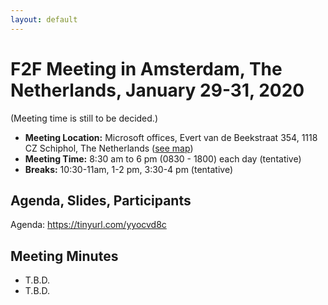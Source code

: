 ```yaml
---
layout: default
---
```


# F2F Meeting in Amsterdam, The Netherlands, January 29-31, 2020

(Meeting time is still to be decided.)

* **Meeting Location:** Microsoft offices, Evert van de Beekstraat 354, 1118 CZ Schiphol, The Netherlands ([see map](https://tinyurl.com/tp3whln))
* **Meeting Time:** 8:30 am to 6 pm (0830 - 1800) each day (tentative)
* **Breaks:** 10:30-11am, 1-2 pm, 3:30-4 pm (tentative)

## Agenda, Slides, Participants

Agenda: https://tinyurl.com/yyocvd8c


## Meeting Minutes

* T.B.D.
* T.B.D.
